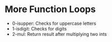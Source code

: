 # More Function Loops

- 0-isupper: Checks for uppercase letters
- 1-isdigit: Checks for digits
- 2-mul: Return result after multiplying two ints
